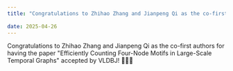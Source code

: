 ```yaml
---
title: "Congratulations to Zhihao Zhang and Jianpeng Qi as the co-first authors for having the paper \"Efficiently Counting Four-Node Motifs in Large-Scale Temporal Graphs\" accepted by VLDBJ!"
 
date: 2025-04-26
---
```



<!--more-->

Congratulations to Zhihao Zhang and Jianpeng Qi as the co-first authors for having the paper "Efficiently Counting Four-Node Motifs in Large-Scale Temporal Graphs" accepted by VLDBJ! 🎉🎉🎉